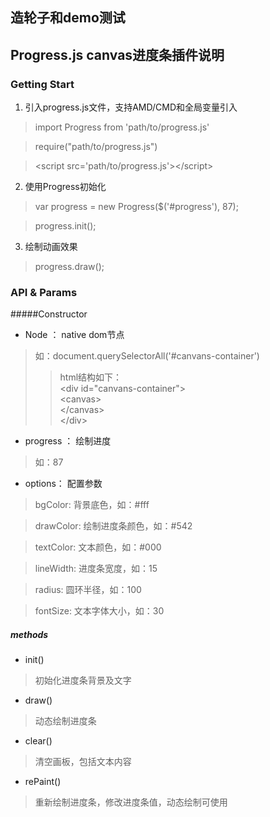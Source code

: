 造轮子和demo测试
--------------------------------------------------------------------
## Progress.js canvas进度条插件说明
### Getting Start
1. 引入progress.js文件，支持AMD/CMD和全局变量引入
> import Progress from 'path/to/progress.js'

> require("path/to/progress.js")

> \<script src='path/to/progress.js'>\</script>

2. 使用Progress初始化
> var progress = new Progress($(\'#progress\'), 87); 

> progress.init();
3. 绘制动画效果
> progress.draw();
### API & Params
#####Constructor
- Node ：  native dom节点
> 如：document.querySelectorAll(\'#canvans-container\')
>> html结构如下：<br>
\<div id=\"canvans-container\"><br>\<canvas><br>\</canvas><br>\</div>
- progress ： 绘制进度
> 如：87
- options： 配置参数
> bgColor: 背景底色，如：#fff

> drawColor: 绘制进度条颜色，如：#542

> textColor: 文本颜色，如：#000

> lineWidth: 进度条宽度，如：15

> radius: 圆环半径，如：100

> fontSize: 文本字体大小，如：30
##### methods
- init()
> 初始化进度条背景及文字
- draw()
> 动态绘制进度条
- clear()
> 清空画板，包括文本内容
- rePaint()
> 重新绘制进度条，修改进度条值，动态绘制可使用
